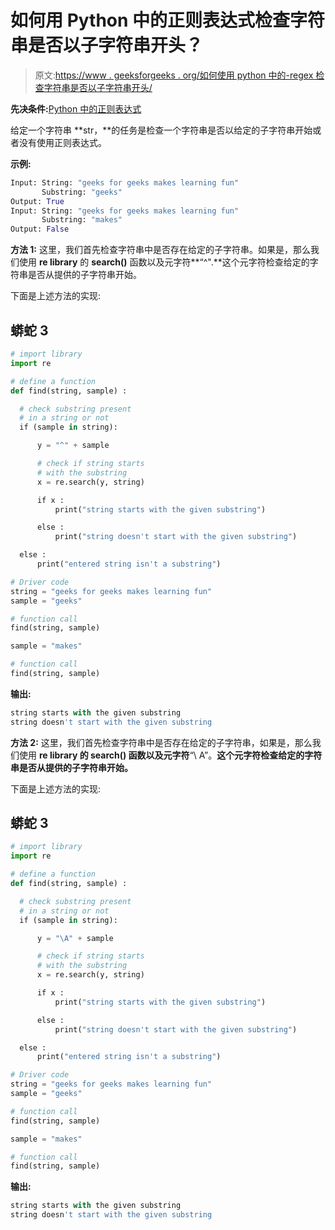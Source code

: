 # 如何用 Python 中的正则表达式检查字符串是否以子字符串开头？

> 原文:[https://www . geeksforgeeks . org/如何使用 python 中的-regex 检查字符串是否以子字符串开头/](https://www.geeksforgeeks.org/how-to-check-if-a-string-starts-with-a-substring-using-regex-in-python/)

**先决条件:**[Python 中的正则表达式](https://www.geeksforgeeks.org/regular-expression-python-examples-set-1/)

给定一个字符串 **str，**的任务是检查一个字符串是否以给定的子字符串开始或者没有使用正则表达式。

**示例:**

```py
Input: String: "geeks for geeks makes learning fun" 
       Substring: "geeks" 
Output: True 
Input: String: "geeks for geeks makes learning fun" 
       Substring: "makes" 
Output: False
```

**方法 1:**
这里，我们首先检查字符串中是否存在给定的子字符串。如果是，那么我们使用 **re library** 的 **search()** 函数以及元字符**“^".**这个元字符检查给定的字符串是否从提供的子字符串开始。

下面是上述方法的实现:

## 蟒蛇 3

```py
# import library
import re

# define a function 
def find(string, sample) :

  # check substring present 
  # in a string or not
  if (sample in string):

      y = "^" + sample

      # check if string starts 
      # with the substring
      x = re.search(y, string)

      if x :
          print("string starts with the given substring")

      else :
          print("string doesn't start with the given substring")

  else :
      print("entered string isn't a substring")

# Driver code
string = "geeks for geeks makes learning fun"  
sample = "geeks"

# function call
find(string, sample)

sample = "makes"

# function call
find(string, sample)
```

**输出:**

```py
string starts with the given substring
string doesn't start with the given substring
```

**方法 2:**
这里，我们首先检查字符串中是否存在给定的子字符串，如果是，那么我们使用 **re library 的 **search()** 函数以及元字符**“\ A”。**这个元字符检查给定的字符串是否从提供的子字符串开始。**

下面是上述方法的实现:

## 蟒蛇 3

```py
# import library
import re

# define a function 
def find(string, sample) :

  # check substring present 
  # in a string or not
  if (sample in string):

      y = "\A" + sample

      # check if string starts 
      # with the substring
      x = re.search(y, string)

      if x :
          print("string starts with the given substring")

      else :
          print("string doesn't start with the given substring")

  else :
      print("entered string isn't a substring")

# Driver code
string = "geeks for geeks makes learning fun"  
sample = "geeks"

# function call
find(string, sample)

sample = "makes"

# function call
find(string, sample)
```

**输出:**

```py
string starts with the given substring
string doesn't start with the given substring
```